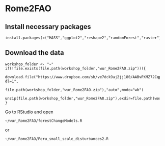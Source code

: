# Rome2FAO

## Install necessary packages

    install.packages(c("MASS","ggplot2","reshape2","randomForest","raster"))

## Download the data ####

    workshop_folder <- "~"
    if(!file.exists(file.path(workshop_folder,"wur_Rome2FAO.zip"))){
       download.file("https://www.dropbox.com/sh/ve7dck9aj2jj180/AABvPXMZ72CqpQN8s1tmOhm2a?dl=1",
                     file.path(workshop_folder,"wur_Rome2FAO.zip"),"auto",mode="wb")
      unzip(file.path(workshop_folder,"wur_Rome2FAO.zip"),exdir=file.path(workshop_folder,"wur_Rome2FAO"))
    }

Go to RStudio and open

    ~/wur_Rome2FAO/forestChangeModels.R
or

    ~/wur_Rome2FAO/Peru_small_scale_disturbances2.R

